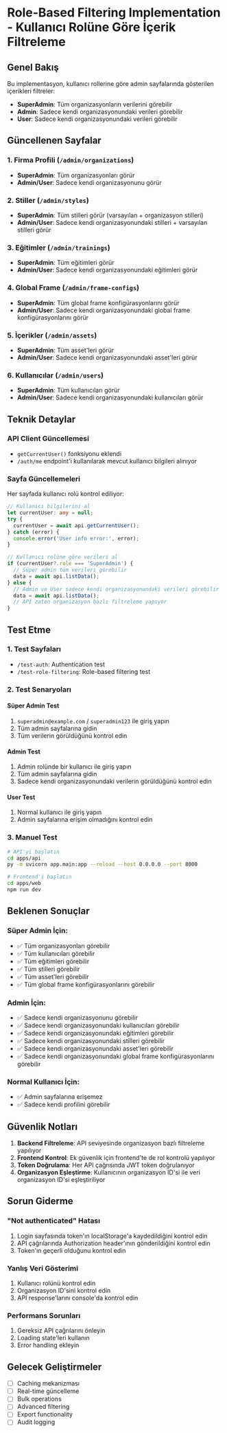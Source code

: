 # Role-Based Filtering Implementation - Kullanıcı Rolüne Göre İçerik Filtreleme

## Genel Bakış
Bu implementasyon, kullanıcı rollerine göre admin sayfalarında gösterilen içerikleri filtreler:

- **SuperAdmin**: Tüm organizasyonların verilerini görebilir
- **Admin**: Sadece kendi organizasyonundaki verileri görebilir
- **User**: Sadece kendi organizasyonundaki verileri görebilir

## Güncellenen Sayfalar

### 1. Firma Profili (`/admin/organizations`)
- **SuperAdmin**: Tüm organizasyonları görür
- **Admin/User**: Sadece kendi organizasyonunu görür

### 2. Stiller (`/admin/styles`)
- **SuperAdmin**: Tüm stilleri görür (varsayılan + organizasyon stilleri)
- **Admin/User**: Sadece kendi organizasyonundaki stilleri + varsayılan stilleri görür

### 3. Eğitimler (`/admin/trainings`)
- **SuperAdmin**: Tüm eğitimleri görür
- **Admin/User**: Sadece kendi organizasyonundaki eğitimleri görür

### 4. Global Frame (`/admin/frame-configs`)
- **SuperAdmin**: Tüm global frame konfigürasyonlarını görür
- **Admin/User**: Sadece kendi organizasyonundaki global frame konfigürasyonlarını görür

### 5. İçerikler (`/admin/assets`)
- **SuperAdmin**: Tüm asset'leri görür
- **Admin/User**: Sadece kendi organizasyonundaki asset'leri görür

### 6. Kullanıcılar (`/admin/users`)
- **SuperAdmin**: Tüm kullanıcıları görür
- **Admin/User**: Sadece kendi organizasyonundaki kullanıcıları görür

## Teknik Detaylar

### API Client Güncellemesi
- `getCurrentUser()` fonksiyonu eklendi
- `/auth/me` endpoint'i kullanılarak mevcut kullanıcı bilgileri alınıyor

### Sayfa Güncellemeleri
Her sayfada kullanıcı rolü kontrol ediliyor:
```typescript
// Kullanıcı bilgilerini al
let currentUser: any = null;
try {
  currentUser = await api.getCurrentUser();
} catch (error) {
  console.error('User info error:', error);
}

// Kullanıcı rolüne göre verileri al
if (currentUser?.role === 'SuperAdmin') {
  // Süper admin tüm verileri görebilir
  data = await api.listData();
} else {
  // Admin ve User sadece kendi organizasyonundaki verileri görebilir
  data = await api.listData();
  // API zaten organizasyon bazlı filtreleme yapıyor
}
```

## Test Etme

### 1. Test Sayfaları
- `/test-auth`: Authentication test
- `/test-role-filtering`: Role-based filtering test

### 2. Test Senaryoları

#### Süper Admin Test
1. `superadmin@example.com` / `superadmin123` ile giriş yapın
2. Tüm admin sayfalarına gidin
3. Tüm verilerin görüldüğünü kontrol edin

#### Admin Test
1. Admin rolünde bir kullanıcı ile giriş yapın
2. Tüm admin sayfalarına gidin
3. Sadece kendi organizasyonundaki verilerin görüldüğünü kontrol edin

#### User Test
1. Normal kullanıcı ile giriş yapın
2. Admin sayfalarına erişim olmadığını kontrol edin

### 3. Manuel Test
```bash
# API'yi başlatın
cd apps/api
py -m uvicorn app.main:app --reload --host 0.0.0.0 --port 8000

# Frontend'i başlatın
cd apps/web
npm run dev
```

## Beklenen Sonuçlar

### Süper Admin İçin:
- ✅ Tüm organizasyonları görebilir
- ✅ Tüm kullanıcıları görebilir
- ✅ Tüm eğitimleri görebilir
- ✅ Tüm stilleri görebilir
- ✅ Tüm asset'leri görebilir
- ✅ Tüm global frame konfigürasyonlarını görebilir

### Admin İçin:
- ✅ Sadece kendi organizasyonunu görebilir
- ✅ Sadece kendi organizasyonundaki kullanıcıları görebilir
- ✅ Sadece kendi organizasyonundaki eğitimleri görebilir
- ✅ Sadece kendi organizasyonundaki stilleri görebilir
- ✅ Sadece kendi organizasyonundaki asset'leri görebilir
- ✅ Sadece kendi organizasyonundaki global frame konfigürasyonlarını görebilir

### Normal Kullanıcı İçin:
- ✅ Admin sayfalarına erişemez
- ✅ Sadece kendi profilini görebilir

## Güvenlik Notları

1. **Backend Filtreleme**: API seviyesinde organizasyon bazlı filtreleme yapılıyor
2. **Frontend Kontrol**: Ek güvenlik için frontend'te de rol kontrolü yapılıyor
3. **Token Doğrulama**: Her API çağrısında JWT token doğrulanıyor
4. **Organizasyon Eşleştirme**: Kullanıcının organizasyon ID'si ile veri organizasyon ID'si eşleştiriliyor

## Sorun Giderme

### "Not authenticated" Hatası
1. Login sayfasında token'ın localStorage'a kaydedildiğini kontrol edin
2. API çağrılarında Authorization header'ının gönderildiğini kontrol edin
3. Token'ın geçerli olduğunu kontrol edin

### Yanlış Veri Gösterimi
1. Kullanıcı rolünü kontrol edin
2. Organizasyon ID'sini kontrol edin
3. API response'larını console'da kontrol edin

### Performans Sorunları
1. Gereksiz API çağrılarını önleyin
2. Loading state'leri kullanın
3. Error handling ekleyin

## Gelecek Geliştirmeler

- [ ] Caching mekanizması
- [ ] Real-time güncelleme
- [ ] Bulk operations
- [ ] Advanced filtering
- [ ] Export functionality
- [ ] Audit logging

